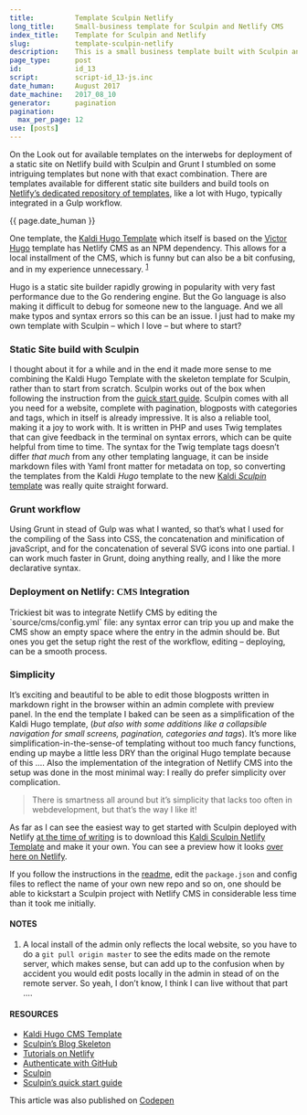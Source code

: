 ```yaml
---
title:          Template Sculpin Netlify
long_title:     Small-business template for Sculpin and Netlify CMS
index_title:    Template for Sculpin and Netlify
slug:           template-sculpin-netlify
description:    This is a small business template built with Sculpin and Netlify CMS
page_type:      post
id:             id_13
script:         script-id_13-js.inc
date_human:     August 2017
date_machine:   2017_08_10
generator:      pagination
pagination:
  max_per_page: 12
use: [posts]
---
```


On the Look out for available templates on the interwebs for deployment of a static site on Netlify build with Sculpin and Grunt I stumbled on some intriguing templates but none with that exact combination. There are templates available for different static site builders and build tools on [Netlify’s dedicated repository of templates](https://github.com/netlify-templates), like a lot with Hugo, typically integrated in a Gulp workflow.

<p class="publication-list__item__meta" id="time"><time datetime="{{ page.date_machine|replace({'_':'-'}) }}">{{ page.date_human }}</time></p>

One template, the [Kaldi Hugo Template](https://github.com/netlify-templates/kaldi-hugo-cms-template) which itself is based on the [Victor Hugo](https://github.com/netlify/victor-hugo) template has Netlify <span class="small-caps">CMS</span> as an <span class="small-caps">NPM</span> dependency. This allows for a local installment of the <span class="small-caps">CMS</span>, which is funny but can also be a bit confusing, and in my experience unnecessary. <sup><a href="#note-1" class="sup-link" id="supLink1"> 1 </a></sup>

Hugo is a static site builder rapidly growing in popularity with very fast performance due to the Go rendering engine. But the Go language is also making it difficult to debug for someone new to the language. And we all make typos and syntax errors so this can be an issue. I just had to make my own template with Sculpin –  which I love –  but where to start?

### Static Site build with Sculpin
I thought about it for a while and in the end it made more sense to me combining the Kaldi Hugo Template with the skeleton template for Sculpin, rather than to start from scratch. Sculpin works out of the box when following the instruction from the [quick start guide](https://sculpin.io/getstarted/). Sculpin comes with all you need for a website, complete with pagination, blogposts with categories and tags, which in itself is already impressive. It is also a reliable tool, making it a joy to work with. It is written in <span class="small-caps">PHP</span> and uses Twig templates that can give feedback in the terminal on syntax errors, which can be quite helpful from time to time. The syntax for the Twig template tags doesn’t differ _that much_ from any other templating language, it can be inside markdown files with Yaml front matter for metadata on top, so converting the templates from the Kaldi _Hugo_ template to the new <a href="https://github.com/atelierbram/kaldi-sculpin-netlify-template">Kaldi _Sculpin_ template</a> was really quite straight forward.

### Grunt workflow
Using Grunt in stead of Gulp was what I wanted, so that’s what I used for the compiling of the Sass into <span class="small-caps">CSS</span>, the concatenation and minification of javaScript, and for the concatenation of several <span class="small-caps">SVG</span> icons into one partial. I can work much faster in Grunt, doing anything really, and I like the more declarative syntax.

<h3>Deployment on Netlify: <span class="small-caps" style="font-family:brandosans-semibold-v100">CMS</span> Integration</h3>
Trickiest bit was to integrate Netlify <span class="small-caps">CMS</span> by editing the `source/cms/config.yml` file: any syntax error can trip you up and make the <span class="small-caps">CMS</span> show an empty space where the entry in the admin should be. But ones you get the setup right the rest of the workflow, editing – deploying, can be a smooth process.

### Simplicity
It’s exciting and beautiful to be able to edit those blogposts written in markdown right in the browser within an admin complete with preview panel. In the end the template I baked can be seen as a simplification of the Kaldi Hugo template, (_but also with some additions like a collapsible navigation for small screens, pagination, categories and tags_). It’s more like simplification-in-the-sense-of templating without too much fancy functions, ending up maybe a little less <abbr title="Don’t repeat yourselve" style="text-decoration:none"><span class="small-caps">DRY</span></abbr> than the original Hugo template because of this &hellip;. Also the implementation of the integration of Netlify <span class="small-caps">CMS</span> into the setup was done in the most minimal way: I really do prefer simplicity over complication.

> There is smartness all around but it’s simplicity that lacks too often in webdevelopment, but that’s the way I like it!

As far as I can see the easiest way to get started with Sculpin deployed with Netlify [at the time of writing](#time) is to download this [Kaldi Sculpin Netlify Template](https://github.com/atelierbram/kaldi-sculpin-netlify-template) and make it your own. You can see a preview how it looks [over here on Netlify](http://kaldi-sculpin-template.netlify.com/).

If you follow the instructions in the [readme](https://github.com/atelierbram/kaldi-sculpin-netlify-template#README.md), edit the `package.json` and config files to reflect the name of your own new repo and so on, one should be able to kickstart a Sculpin project with Netlify <span class="small-caps">CMS</span> in considerable less time than it took me initially.


#### NOTES
1. <span id="note-1">A local install of the admin only reflects the local website, so you have to do a `git pull origin master` to see the edits made on the remote server, which makes sense, but can add up to the confusion when by accident you would edit posts locally in the admin in stead of on the remote server. So yeah, I don’t know, I think I can live without that part &hellip;.</span>

#### RESOURCES
- [Kaldi Hugo CMS Template](https://github.com/netlify-templates/kaldi-hugo-cms-template)
- [Sculpin’s Blog Skeleton](https://github.com/sculpin/sculpin-blog-skeleton)
- [Tutorials on Netlify](https://www.netlify.com/tags/tutorial/)
- [Authenticate with GitHub](https://github.com/netlify/netlify-cms/blob/master/docs/test-drive.md)
- [Sculpin](https://sculpin.io/)
- [Sculpin’s quick start guide](https://sculpin.io/getstarted/)


<span class="note">This article was also published on [Codepen](https://codepen.io/atelierbram/post/template-sculpin-netlify)</span>
